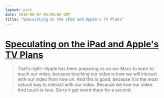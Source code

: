 ```yaml
---
layout: post
date: 2010-06-07 06:50:00 GMT
title: "Speculating on the iPad and Apple's TV Plans"
---
```

# [Speculating on the iPad and Apple's TV Plans](http://lonelysandwich.com/post/662129889/ipad-tv)

> That’s right—Apple has been preparing us on our Macs to learn to touch our video, because touching our video is how we will interact with our video from now on. And this is good, because it is the most natural way to interact with our video. Because we love our video. And touch is love. Sorry it got weird there for a second.